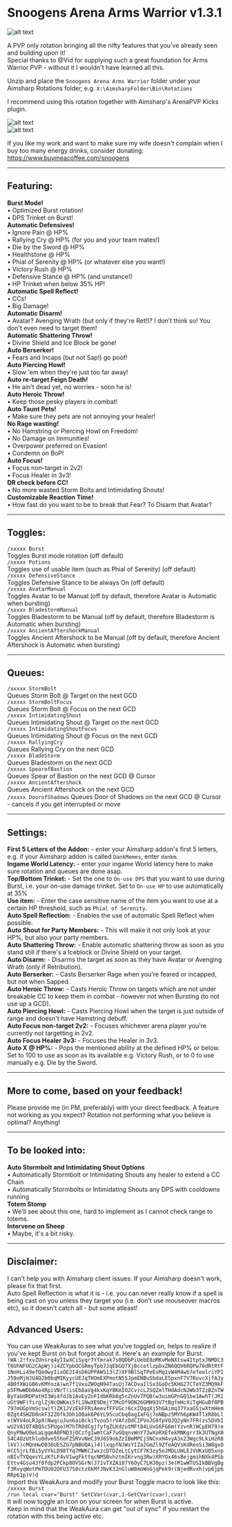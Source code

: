 # Snoogens Arena Arms Warrior v1.3.1  
![alt text](https://i.imgur.com/m4bFPVJ.jpg)  

A PVP only rotation bringing all the nifty features that you’ve already seen and building upon it!  
Special thanks to @Vid for supplying such a great foundation for Arms Warrior PVP - without it I wouldn't have learned all this.  

Unzip and place the `Snoogens Arena Arms Warrior` folder under your Aimsharp Rotations folder, e.g. `X:\AimsharpFolder\Bin\Rotations`  

I recommend using this rotation together with Aimsharp's ArenaPVP Kicks plugin.  

![alt text](https://i.imgur.com/PVz29Hx.png)  
![alt text](https://i.imgur.com/lQw5dhh.png)  

If you like my work and want to make sure my wife doesn't complain when I buy too many energy drinks, consider donating:  
https://www.buymeacoffee.com/snoogens  

***

## Featuring:  
**Burst Mode!**  
•	Optimized Burst rotation!  
•	DPS Trinket on Burst!  
**Automatic Defensives!**  
•	Ignore Pain @ HP%  
•	Rallying Cry @ HP% (for you and your team mates!)  
•	Die by the Sword @ HP%  
•	Healthstone @ HP%  
•	Phial of Serenity @ HP% (or whatever else you want!)  
•	Victory Rush @ HP%  
•	Defensive Stance @ HP% (and unstance!)  
•	HP Trinket when below 35% HP!  
**Automatic Spell Reflect!**  
•	CCs!  
•	Big Damage!  
**Automatic Disarm!**  
•	Avatar? Avenging Wrath (but only if they're Ret!)? I don’t think so! You don't even need to target them!  
**Automatic Shattering Throw!**  
•	Divine Shield and Ice Block be gone!  
**Auto Berserker!**  
•	Fears and Incaps (but not Sap!) go poof!  
**Auto Piercing Howl!**  
•	Slow 'em when they're just too far away!  
**Auto re-target Feign Death!**  
•	He ain't dead yet, no worries - soon he is!  
**Auto Heroic Throw!**  
•	Keep those pesky players in combat!  
**Auto Taunt Pets!**  
•	Make sure they pets are not annoying your healer!  
**No Rage wasting!**  
•	No Hamstring or Piercing Howl on Freedom!  
•	No Damage on Immunities!  
•	Overpower preferred on Evasion!  
•	Condemn on BoP!  
**Auto Focus!**  
•	Focus non-target in 2v2!  
•	Focus Healer in 3v3!  
**DR check before CC!**  
•	No more wasted Storm Bolts and Intimidating Shouts!  
**Customizable Reaction Time!**  
•	How fast do you want to be to break that Fear? To Disarm that Avatar?  

***

## Toggles:  
`/xxxxx Burst`  
Toggles Burst mode rotation (off default)  
`/xxxxx Potions`  
Toggles use of usable item (such as Phial of Serenity) (off default)  
`/xxxxx DefensiveStance`  
Toggles Defensive Stance to be always On (off default)  
`/xxxxx AvatarManual`  
Toggles Avatar to be Manual (off by default, therefore Avatar is Automatic when bursting)  
`/xxxxx BladestormManual`  
Toggles Bladestorm to be Manual (off by default, therefore Bladestorm is Automatic when bursting)  
`/xxxxx AncientAftershockManual`  
Toggles Ancient Aftershock to be Manual (off by default, therefore Ancient Aftershock is Automatic when bursting)  

***

  
## Queues:    

`/xxxxx StormBolt`  
Queues Storm Bolt @ Target on the next GCD  
`/xxxxx StormBoltFocus`  
Queues Storm Bolt @ Focus on the next GCD  
`/xxxxx IntimidatingShout`  
Queues Intimidating Shout @ Target on the next GCD  
`/xxxxx IntimidatingShoutFocus`  
Queues Intimidating Shout @ Focus on the next GCD  
`/xxxxx RallyingCry`  
Queues Rallying Cry on the next GCD  
`/xxxxx BladeStorm`  
Queues Bladestorm on the next GCD  
`/xxxxx SpearofBastion`  
Queues Spear of Bastion on the next GCD @ Cursor  
`/xxxxx AncientAftershock`  
Queues Ancient Aftershock on the next GCD  
`/xxxxx DoorofShadows` 
Queues Door of Shadows on the next GCD @ Cursor - cancels if you get interrupted or move

***
## Settings:  
**First 5 Letters of the Addon:** - enter your Aimsharp addon's first 5 letters, e.g. if your Aimsharp addon is called `DankMemes`, enter `dankm`.  
**Ingame World Latency:** - enter your ingame World latency here to make sure rotation and queues are done asap.  
**Top/Bottom Trinket:** - Set the one to `On-use DPS` that you want to use during Burst, i.e. your on-use damage trinket. Set to `On-use HP` to use automatically at 35%  
**Use item:** - Enter the case sensitive name of the item you want to use at a certain HP threshold, such as `Phial of Serenity`.   
**Auto Spell Reflection:** - Enables the use of automatic Spell Reflect when possible.  
**Auto Shout for Party Members:** - This will make it not only look at your HP%, but also your party members.  
**Auto Shattering Throw:** - Enable automatic shattering throw as soon as you stand still if there's a Iceblock or Divine Shield on your target.  
**Auto Disarm:** - Disarms the target as soon as they have Avatar or Avenging Wrath (only if Retribution).  
**Auto Berserker:** - Casts Berserker Rage when you're feared or incapped, but not when Sapped.  
**Auto Heroic Throw:** - Casts Heroic Throw on targets which are not under breakable CC to keep them in combat - however not when Bursting (to not use up a GCD).  
**Auto Piercing Howl:** - Casts Piercing Howl when the target is just outside of range and doesn't have Hamstring debuff.  
**Auto Focus non-target 2v2:** - Focuses whichever arena player you're currently not targetting in 2v2.  
**Auto Focus Healer 3v3:** - Focuses the Healer in 3v3.  
**Auto X @ HP%:** - Pops the mentioned ability at the defined HP% or below. Set to 100 to use as soon as its available e.g. Victory Rush, or to 0 to use manually e.g. Die by the Sword.  

***

## More to come, based on your feedback!  
Please provide me (in PM, preferably) with your direct feedback. A feature not working as you expect? Rotation not performing what you believe is optimal? Anything!  

***

## To be looked into:  
**Auto Stormbolt and Intimidating Shout Options**  
•	Automatically Stormbolt or Intimidating Shouts any healer to extend a CC Chain  
•	Automatically Stormbolts or Intimidating Shouts any DPS with cooldowns running  
**Totem Stomp**  
•	We'll see about this one, hard to implement as I cannot check range to totems.  
**Intervene on Sheep**  
•	Maybe, it's a bit risky.  

***

## Disclaimer:  
I can't help you with Aimsharp client issues. If your Aimsharp doesn't work, please fix that first.  
Auto Spell Reflection is what it is - i.e. you can never really know if a spell is being cast on you unless they target you (i.e. don't use mouseover macros etc), so it doesn't catch all - but some atleast!    

## Advanced Users:  
You can use WeakAuras to see what you've toggled on, helps to realize if you've kept Burst on but forgot about it.
Here's an example for Burst.  
`!WA:2!fxvZUnsrq4yIIwXCiSyqr7Yfmrak7s0QDbPiUebE8oMKvMeNXtsw4ItptxJNMDC3T6UhNFUG2CApWj)i4ZCYpbOCGRmyTpb7JqEbGQ7XjBccotlzpDxZN6QQV6RQPw76dRtRtF1NoHLi49efQeOwyIixOE2I4sD6UPPAWS13(Z)XF9BlSqTPeEsMq1vW4M4wb7efeolriYPIJ59oMjHJU4QJb0bqMIKyycUEJqTHOmEXPmotN55JpmENBuSbdaLE5pxnF7V7BovcXjfAJy4B0fXWiGB6vKMYozA)wn7f1VxuZWOqN94TasUj7ACDvaIlSx3GoDc5KHG27CTeYZ3MQ9kFp5FMwWDb0Ao4RpiVNrT(isEb8aVg4kxKqYBKmIO2Cv)cL2SQZmlTHdAdcN2Wb3TZzBZnTWByYaUdRDPatHI3Wi4fdJb1AvEyZnFIdbKRb8g5cZnUv7PQB(w3uimGPnGQ1be1AwhT(JRIuGt9WF(firglZjNcQWKmi5fL1NwXE9DmjY7McDf9ON26GMH93V7tBgfmHcXiTgHGuBf0PB797mUGpVmScsw)Y)ZK1JVzEkFFRsAeevfFFVGc)6cxIQqqXj5hGAimq37YxaGSjwXtmHem0Zgt4SH2D8nkF32ZOfk3bh1O0ak6P6YL95coCbq0agIaFGj7oNBpz5MYh6pKW4TlxR8bLlx(WYV4oLRJp8(Nwq(uJun6aiBckiTvou5)rVAfzDdCIPVoJG9fpVQJQ2yNn7FR(zs5DVbIwU2VA1QT4BQSc5PUgo)M7hTR8dCgjfyfgZLKdzutMFt84LUxG6FG6m(YzvnR)WCpEH79)eQnyPNwU0eLaLgqeA0FND3jOCzfg1wmtCaF7uGQqnvWnY72wXoRXEfekMNKgrr3k3UTNgX0S4C4OzUthlu0dve55hoFZSRVvNeC39J6S9obZzIBmMPCj5NCnxH4vyA3x23Wgc9LkiHzR8lkV))cMQnHwO036UESZG7pNBUQAi)4)lxqpfNJWsYIZa2GmZl9ZfeAQVsKdReoSi3W8gxOH(CSjrLfBi5yVYkLD98TYq7MWKCIwxzcDTDZeLtCytCF7K3zy5eJMDLUHLEJVUKxU05xnpnBIvTYQqesYLzKfLF4vV1wgFkttqcNM5BvhztmIKrvng3Rw)XRYOx46sBejgmihNXk4PSbEttv4Gsu4Jf0fdp2PCkp8OVSGrN(J71vTXZA187Y6OyC7LHJ0pz(3e(M1wWTUSIkBBVgBgf3RvyqWotPmTDU02OFU37S0ctz8kMfJNvK3JnGluW8moWoGjqPek9r(NjedRvxh(vp6jp6RRp61p)V)d`  
Import this WeakAura and modify your Burst Toggle macro to look like this:  
`/xxxxx Burst`  
`/run local cvar="Burst" SetCVar(cvar,1-GetCVar(cvar),cvar)`  
It will now toggle an Icon on your screen for when Burst is active.  
Keep in mind that the WeakAura can get "out of sync" if you restart the rotation with this being active etc.  
